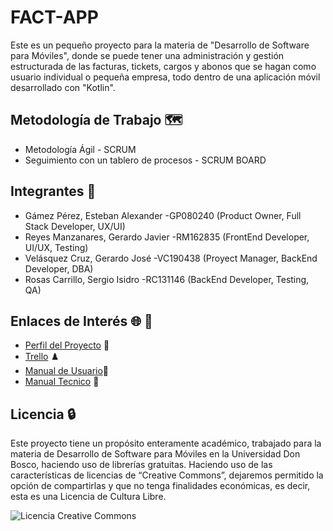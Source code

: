 
# FACT-APP

Este es un pequeño proyecto para la materia de "Desarrollo de Software para Móviles",
donde se puede tener una administración y gestión estructurada de las facturas, tickets, cargos y abonos que se hagan como usuario individual o pequeña empresa, todo dentro de una aplicación móvil desarrollado con "Kotlin".

## Metodología de Trabajo 🗺
- Metodología Ágil - SCRUM
- Seguimiento con un tablero de procesos - SCRUM BOARD

## Integrantes 🌱
- Gámez Pérez, Esteban Alexander -GP080240 (Product Owner, Full Stack Developer, UX/UI)
- Reyes Manzanares, Gerardo Javier -RM162835 (FrontEnd Developer, UI/UX, Testing)
- Velásquez Cruz, Gerardo José -VC190438 (Proyect Manager, BackEnd Developer, DBA)
- Rosas Carrillo, Sergio Isidro -RC131146 (BackEnd Developer, Testing, QA)

## Enlaces de Interés 🌐 📄
- [Perfil del Proyecto](https://drive.google.com/file/d/1hY1cYvZzR9MZxBXx2ABxc3Jo51fPzkgf/view?usp=sharing) 🧩
- [Trello](https://trello.com/invite/proyectodsm5/ATTI98151732d8b4627afa37dfa25fe53fb66EE4A440) ♟️
- [Manual de Usuario](https://www.canva.com/design/DAFjDeISMdg/XsMM5oCIU9_cyr7fTj1IdA/view?utm_content=DAFjDeISMdg&utm_campaign=designshare&utm_medium=link&utm_source=publishsharelink)👥
- [Manual Tecnico](https://www.canva.com/design/DAFjDuf9ipg/MMGcm7fhM-c2o3MS9JAZ5Q/view?utm_content=DAFjDuf9ipg&utm_campaign=designshare&utm_medium=link&utm_source=publishsharelink) 🔧

## Licencia 🔒️
Este proyecto tiene un propósito enteramente académico, trabajado para la materia de
Desarrollo de Software para Móviles en la Universidad Don Bosco, haciendo
uso de librerías gratuitas. Haciendo uso de las características de licencias de
“Creative Commons”, dejaremos permitido la opción de compartirlas y que no tenga
finalidades económicas, es decir, esta es una Licencia de Cultura Libre.

![Licencia Creative Commons](https://user-images.githubusercontent.com/50189393/132115949-1147cee0-ea81-47a5-94e5-d87fb808a802.png)






